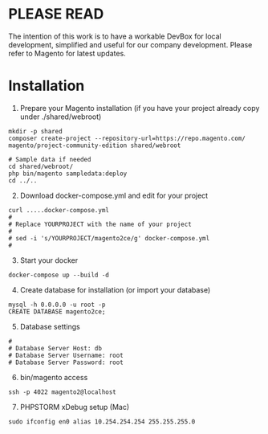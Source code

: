 # PLEASE READ

The intention of this work is to have a workable DevBox for local development, simplified and useful for our company development.
Please refer to Magento for latest updates.

# Installation

1. Prepare your Magento installation (if you have your project already copy under ./shared/webroot)

```
mkdir -p shared
composer create-project --repository-url=https://repo.magento.com/ magento/project-community-edition shared/webroot

# Sample data if needed
cd shared/webroot/
php bin/magento sampledata:deploy
cd ../..
```

2. Download docker-compose.yml and edit for your project
```
curl .....docker-compose.yml
#
# Replace YOURPROJECT with the name of your project
#
# sed -i 's/YOURPROJECT/magento2ce/g' docker-compose.yml
#
```

3. Start your docker
```
docker-compose up --build -d
```

4. Create database for installation (or import your database)
```
mysql -h 0.0.0.0 -u root -p
CREATE DATABASE magento2ce;
```

5. Database settings
```
#
# Database Server Host: db
# Database Server Username: root
# Database Server Password: root
```

6. bin/magento access
```
ssh -p 4022 magento2@localhost
```

7. PHPSTORM xDebug setup (Mac)
```
sudo ifconfig en0 alias 10.254.254.254 255.255.255.0
```

[phpstorm1]: https://raw.githubusercontent.com/talosdigital/magento2devbox-web/master/phpstorm1.png "PHPSTORM config 1"

